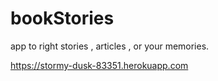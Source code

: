 # bookStories
app to right stories , articles , or your memories. 


https://stormy-dusk-83351.herokuapp.com
